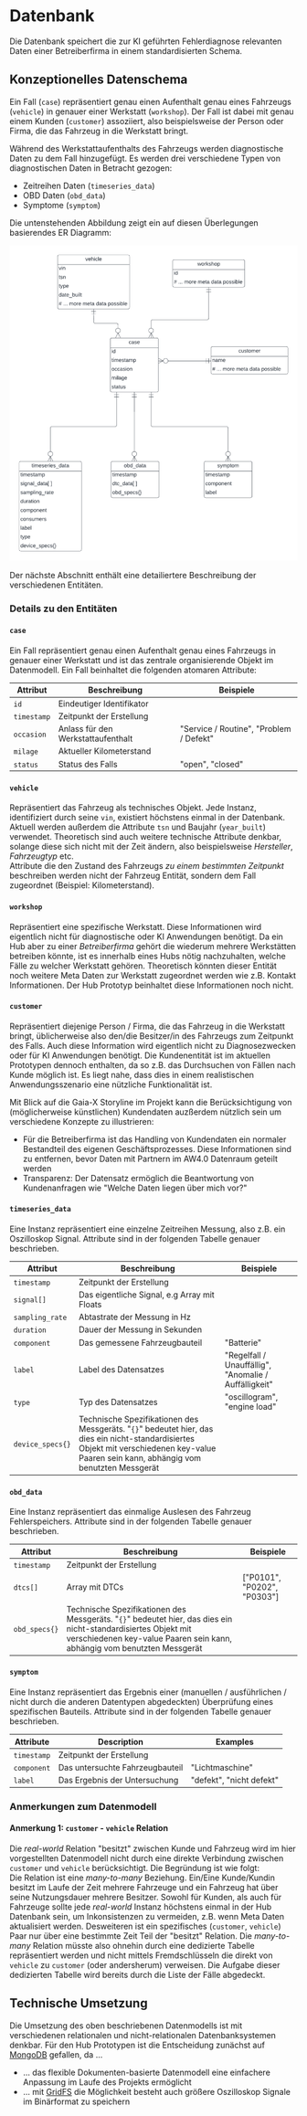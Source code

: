 # Datenbank

Die Datenbank speichert die zur KI geführten Fehlerdiagnose relevanten Daten
einer Betreiberfirma in einem standardisierten Schema.

## Konzeptionelles Datenschema

Ein Fall (`case`) repräsentiert genau einen Aufenthalt genau eines Fahrzeugs
(`vehicle`) in genauer einer Werkstatt (`workshop`).
Der Fall ist dabei mit genau einem Kunden (`customer`) assoziiert, also
beispielsweise der Person oder Firma, die das Fahrzeug in die Werkstatt bringt.

Während des Werkstattaufenthalts des Fahrzeugs werden diagnostische Daten zu
dem Fall hinzugefügt. Es werden drei verschiedene Typen von diagnostischen
Daten in Betracht gezogen:  

- Zeitreihen Daten (`timeseries_data`)
- OBD Daten (`obd_data`)
- Symptome (`symptom`)

Die untenstehenden Abbildung zeigt ein auf diesen Überlegungen basierendes
ER Diagramm:

![](data_model.png)

Der nächste Abschnitt enthält eine detailiertere Beschreibung der verschiedenen
Entitäten.

### Details zu den Entitäten

#### `case`

Ein Fall repräsentiert genau einen Aufenthalt genau eines Fahrzeugs in genauer
einer Werkstatt und ist das zentrale organisierende Objekt im Datenmodell.
Ein Fall beinhaltet die folgenden atomaren Attribute:

| Attribut    | Beschreibung                       | Beispiele                               |
|-------------|------------------------------------|-----------------------------------------|
| `id`        | Eindeutiger Identifikator          |                                         |
| `timestamp` | Zeitpunkt der Erstellung           |                                         |
| `occasion`  | Anlass für den Werkstattaufenthalt | "Service / Routine", "Problem / Defekt" |
| `milage`    | Aktueller Kilometerstand           |                                         |
| `status`    | Status des Falls                   | "open", "closed"                        |

#### `vehicle`

Repräsentiert das Fahrzeug als technisches Objekt. Jede Instanz, identifiziert
durch seine `vin`, existiert höchstens einmal in der Datenbank. Aktuell werden
außerdem die Attribute `tsn` und Baujahr (`year_built`) verwendet. Theoretisch
sind auch weitere technische Attribute denkbar, solange diese sich nicht mit
der Zeit ändern, also beispielsweise *Hersteller*, *Fahrzeugtyp* etc.  
Attribute die den Zustand des Fahrzeugs *zu einem bestimmten Zeitpunkt*
beschreiben  werden nicht der Fahrzeug Entität, sondern dem Fall zugeordnet
(Beispiel: Kilometerstand).

#### `workshop`

Repräsentiert eine spezifische Werkstatt. Diese Informationen wird eigentlich 
nicht für diagnostische oder KI Anwendungen benötigt. Da ein Hub aber zu einer
*Betreiberfirma* gehört die wiederum mehrere Werkstätten betreiben könnte,
ist es innerhalb eines Hubs nötig nachzuhalten, welche Fälle zu welcher
Werkstatt gehören.
Theoretisch könnten dieser Entität noch weitere Meta Daten zur Werkstatt
zugeordnet werden wie z.B. Kontakt Informationen. Der Hub Prototyp beinhaltet
diese Informationen noch nicht.

#### `customer`

Repräsentiert diejenige Person / Firma, die das Fahrzeug in die Werkstatt bringt,
üblicherweise also den/die Besitzer/in des Fahrzeugs zum Zeitpunkt des Falls.
Auch diese Information wird eigentlich nicht zu Diagnosezwecken oder für KI
Anwendungen benötigt.
Die Kundenentität ist im aktuellen Prototypen dennoch enthalten, da so z.B. das
Durchsuchen von Fällen nach Kunde möglich ist. Es liegt nahe, dass dies in einem
realistischen Anwendungsszenario eine nützliche Funktionalität ist.

Mit Blick auf die Gaia-X Storyline im Projekt kann die Berücksichtigung von
(möglicherweise künstlichen) Kundendaten auzßerdem nützlich sein um verschiedene
Konzepte zu illustrieren:

- Für die Betreiberfirma ist das Handling von Kundendaten ein normaler
Bestandteil des eigenen Geschäftsprozesses. Diese Informationen sind zu entfernen,
bevor Daten mit Partnern im AW4.0 Datenraum geteilt werden
- Transparenz: Der Datensatz ermöglich die Beantwortung von Kundenanfragen wie "Welche Daten liegen über mich vor?"


#### `timeseries_data`

Eine Instanz repräsentiert eine einzelne Zeitreihen Messung, also z.B. ein
Oszilloskop Signal. Attribute sind in der folgenden Tabelle genauer beschrieben.

| Attribut    | Beschreibung                                                                                                                                                                               | Beispiele                                             |                                                                                                                                                                                           
|-------------|--------------------------------------------------------------------------------------------------------------------------------------------------------------------------------------------|-------------------------------------------------------|
| `timestamp` | Zeitpunkt der Erstellung                                                                                                                                                                   |                                                       |
| `signal[]`  | Das eigentliche Signal, e.g Array mit Floats                                                                                                                                               |                                                       |
| `sampling_rate` | Abtastrate der Messung in Hz                                                                                                                                                               |                                                       |
| `duration`  | Dauer der Messung in Sekunden                                                                                                                                                              |                                                       |
| `component` | Das gemessene Fahrzeugbauteil                                                                                                                                                              | "Batterie"                                            |
| `label`     | Label des Datensatzes                                                                                                                                                                      | "Regelfall / Unauffällig", "Anomalie / Auffälligkeit" |
| `type`      | Typ des Datensatzes                                                                                                                                                                        | "oscillogram", "engine load"                         |
| `device_specs{}` | Technische Spezifikationen des Messgeräts. "`{}`" bedeutet hier, das dies ein nicht-standardisiertes Objekt mit verschiedenen key-value Paaren sein kann, abhängig vom benutzten Messgerät |                                                       |

#### `obd_data`

Eine Instanz repräsentiert das einmalige Auslesen des Fahrzeug Fehlerspeichers.
Attribute sind in der folgenden Tabelle genauer beschrieben.

| Attribut      | Beschreibung                                                                                                                                                                                                                                                       |  Beispiele |
|---------------|--------------------------------------------------------------------------------------------------------------------------------------------------------------------------------------------------------------------------------------------------------------------| ---------|
| `timestamp`   | Zeitpunkt der Erstellung                                                                                                                                                                                                                                           ||
| `dtcs[]`      | Array mit DTCs                                                                                                                                                                                                                                                     | ["P0101", "P0202", "P0303"] |
| `obd_specs{}` | Technische Spezifikationen des Messgeräts. "`{}`" bedeutet hier, das dies ein nicht-standardisiertes Objekt mit verschiedenen key-value Paaren sein kann, abhängig vom benutzten Messgerät |  |

#### `symptom`

Eine Instanz repräsentiert das Ergebnis einer (manuellen / ausführlichen / 
nicht durch die anderen Datentypen abgedeckten) Überprüfung eines spezifischen
Bauteils. Attribute sind in der folgenden Tabelle genauer beschrieben.


| Attribute   | Description                     | Examples                 |
|-------------|---------------------------------|--------------------------|
| `timestamp` | Zeitpunkt der Erstellung        |                          |
| `component` | Das untersuchte Fahrzeugbauteil | "Lichtmaschine"          |
| `label`     | Das Ergebnis der Untersuchung   | "defekt", "nicht defekt" |

### Anmerkungen zum Datenmodell

#### Anmerkung 1: `customer` - `vehicle` Relation

Die *real-world* Relation "besitzt" zwischen Kunde und Fahrzeug wird im hier
vorgestellten Datenmodell nicht durch eine direkte Verbindung zwischen `customer`
und `vehicle` berücksichtigt. Die Begründung ist wie folgt:  
Die Relation ist eine *many-to-many* Beziehung. Ein/Eine Kunde/Kundin besitzt im
Laufe der Zeit mehrere Fahrzeuge und ein Fahrzeug hat über seine Nutzungsdauer
mehrere Besitzer. Sowohl für Kunden, als auch für Fahrzeuge sollte jede
*real-world* Instanz höchstens einmal in der Hub Datenbank sein, um
Inkonsistenzen zu vermeiden, z.B. wenn Meta Daten aktualisiert werden.
Desweiteren ist ein spezifisches (`customer`, `vehicle`) Paar nur über eine
bestimmte Zeit Teil der "besitzt" Relation. Die *many-to-many* Relation müsste
also ohnehin durch eine dedizierte Tabelle repräsentiert werden und nicht
mittels Fremdschlüsseln die direkt von `vehicle` zu `customer` (oder andersherum)
verweisen.
Die Aufgabe dieser dedizierten Tabelle wird bereits durch die Liste der Fälle
abgedeckt.


## Technische Umsetzung

Die Umsetzung des oben beschriebenen Datenmodells ist mit verschiedenen
relationalen und nicht-relationalen Datenbanksystemen denkbar.
Für den Hub Prototypen ist die Entscheidung zunächst auf
[MongoDB](https://www.mongodb.com/) gefallen, da ...
- ... das flexible Dokumenten-basierte Datenmodell eine einfachere Anpassung
im Laufe des Projekts ermöglicht
- ... mit [GridFS](https://www.mongodb.com/docs/manual/core/gridfs/) die
Möglichkeit besteht auch größere Oszilloskop Signale im Binärformat zu speichern